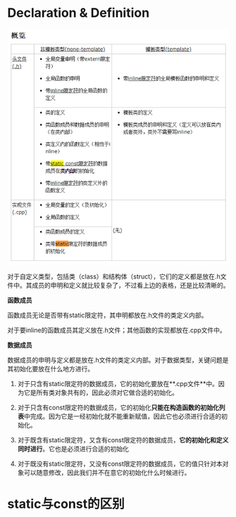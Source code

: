 # Declaration & Definition

![delcaration & definition](figure/declaration_definition.png)

对于自定义类型，包括类（class）和结构体（struct），它们的定义都是放在.h文件中。其成员的申明和定义就比较复杂了，不过看上边的表格，还是比较清晰的。

**函数成员**

函数成员无论是否带有static限定符，其申明都放在.h文件的类定义内部。

对于要inline的函数成员其定义放在.h文件；其他函数的实现都放在.cpp文件中。

**数据成员**

数据成员的申明与定义都是放在.h文件的类定义内部。对于数据类型，关键问题是其初始化要放在什么地方进行。

1. 对于只含有static限定符的数据成员，它的初始化要放在**.cpp文件**中。因为它是所有类对象共有的，因此必须对它做合适的初始化。

2. 对于只含有const限定符的数据成员，它的初始化**只能在构造函数的初始化列表**中完成。因为它是一经初始化就不能重新赋值，因此它也必须进行合适的初始化。

3. 对于既含有static限定符，又含有const限定符的数据成员，**它的初始化和定义同时进行**。它也是必须进行合适的初始化

4. 对于既没有static限定符，又没有const限定符的数据成员，它的值只针对本对象可以随意修改，因此我们并不在意它的初始化什么时候进行。



# static与const的区别
